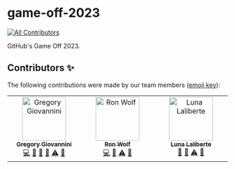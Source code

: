 # game-off-2023
<!-- ALL-CONTRIBUTORS-BADGE:START - Do not remove or modify this section -->
[![All Contributors](https://img.shields.io/badge/all_contributors-3-orange.svg?style=flat-square)](#contributors-)
<!-- ALL-CONTRIBUTORS-BADGE:END -->
GitHub's Game Off 2023.


## Contributors ✨

The following contributions were made by our team members ([emoji key](https://allcontributors.org/docs/en/emoji-key)):
<!-- ALL-CONTRIBUTORS-LIST:START - Do not remove or modify this section -->
<!-- prettier-ignore-start -->
<!-- markdownlint-disable -->
<table>
  <tbody>
    <tr>
      <td align="center" valign="top" width="14.28%"><a href="https://github.com/greg300"><img src="https://avatars.githubusercontent.com/u/36485898?v=4?s=100" width="100px;" alt="Gregory Giovannini"/><br /><sub><b>Gregory Giovannini</b></sub></a><br /><a href="https://github.com/greg300/game-off-2023/commits?author=greg300" title="Code">💻</a> <a href="#projectManagement-greg300" title="Project Management">📆</a> <a href="#design-greg300" title="Design">🎨</a> <a href="#ideas-greg300" title="Ideas, Planning, & Feedback">🤔</a> <a href="https://github.com/greg300/game-off-2023/commits?author=greg300" title="Tests">⚠️</a> <a href="https://github.com/greg300/game-off-2023/pulls?q=is%3Apr+reviewed-by%3Agreg300" title="Reviewed Pull Requests">👀</a></td>
      <td align="center" valign="top" width="14.28%"><a href="https://www.linkedin.com/in/nor-flow"><img src="https://avatars.githubusercontent.com/u/7342888?v=4?s=100" width="100px;" alt="Ron Wolf"/><br /><sub><b>Ron Wolf</b></sub></a><br /><a href="https://github.com/greg300/game-off-2023/commits?author=ron-wolf" title="Code">💻</a> <a href="#ideas-ron-wolf" title="Ideas, Planning, & Feedback">🤔</a> <a href="https://github.com/greg300/game-off-2023/commits?author=ron-wolf" title="Tests">⚠️</a> <a href="https://github.com/greg300/game-off-2023/pulls?q=is%3Apr+reviewed-by%3Aron-wolf" title="Reviewed Pull Requests">👀</a></td>
      <td align="center" valign="top" width="14.28%"><a href="https://github.com/LuniPatuni"><img src="https://avatars.githubusercontent.com/u/81660664?v=4?s=100" width="100px;" alt="Luna Laliberte"/><br /><sub><b>Luna Laliberte</b></sub></a><br /><a href="#design-LuniPatuni" title="Design">🎨</a> <a href="#ideas-LuniPatuni" title="Ideas, Planning, & Feedback">🤔</a> <a href="https://github.com/greg300/game-off-2023/commits?author=LuniPatuni" title="Tests">⚠️</a> <a href="https://github.com/greg300/game-off-2023/pulls?q=is%3Apr+reviewed-by%3ALuniPatuni" title="Reviewed Pull Requests">👀</a></td>
    </tr>
  </tbody>
</table>

<!-- markdownlint-restore -->
<!-- prettier-ignore-end -->

<!-- ALL-CONTRIBUTORS-LIST:END -->

